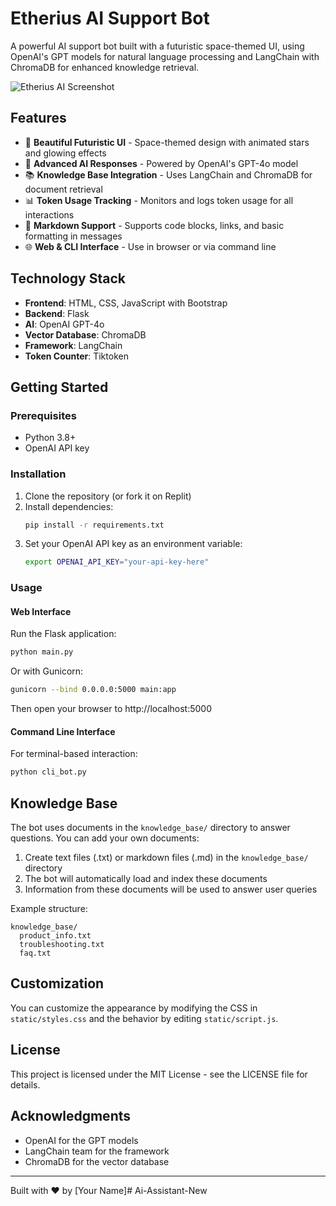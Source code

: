 # Etherius AI Support Bot

A powerful AI support bot built with a futuristic space-themed UI, using OpenAI's GPT models for natural language processing and LangChain with ChromaDB for enhanced knowledge retrieval.

![Etherius AI Screenshot](https://raw.githubusercontent.com/your-username/etherius-ai/main/screenshot.png)

## Features

- 🚀 **Beautiful Futuristic UI** - Space-themed design with animated stars and glowing effects
- 🤖 **Advanced AI Responses** - Powered by OpenAI's GPT-4o model
- 📚 **Knowledge Base Integration** - Uses LangChain and ChromaDB for document retrieval
- 📊 **Token Usage Tracking** - Monitors and logs token usage for all interactions
- 💬 **Markdown Support** - Supports code blocks, links, and basic formatting in messages
- 🌐 **Web & CLI Interface** - Use in browser or via command line

## Technology Stack

- **Frontend**: HTML, CSS, JavaScript with Bootstrap
- **Backend**: Flask
- **AI**: OpenAI GPT-4o
- **Vector Database**: ChromaDB
- **Framework**: LangChain
- **Token Counter**: Tiktoken

## Getting Started

### Prerequisites

- Python 3.8+
- OpenAI API key

### Installation

1. Clone the repository (or fork it on Replit)
2. Install dependencies:
   ```bash
   pip install -r requirements.txt
   ```
3. Set your OpenAI API key as an environment variable:
   ```bash
   export OPENAI_API_KEY="your-api-key-here"
   ```
   
### Usage

#### Web Interface

Run the Flask application:
```bash
python main.py
```
Or with Gunicorn:
```bash
gunicorn --bind 0.0.0.0:5000 main:app
```

Then open your browser to http://localhost:5000

#### Command Line Interface

For terminal-based interaction:
```bash
python cli_bot.py
```

## Knowledge Base

The bot uses documents in the `knowledge_base/` directory to answer questions. You can add your own documents:

1. Create text files (.txt) or markdown files (.md) in the `knowledge_base/` directory
2. The bot will automatically load and index these documents
3. Information from these documents will be used to answer user queries

Example structure:
```
knowledge_base/
  product_info.txt
  troubleshooting.txt
  faq.txt
```

## Customization

You can customize the appearance by modifying the CSS in `static/styles.css` and the behavior by editing `static/script.js`.

## License

This project is licensed under the MIT License - see the LICENSE file for details.

## Acknowledgments

- OpenAI for the GPT models
- LangChain team for the framework
- ChromaDB for the vector database

---

Built with ❤️ by [Your Name]# Ai-Assistant-New
